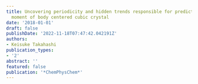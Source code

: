 ```yaml
---
title: Uncovering periodicity and hidden trends responsible for predicting the magnetic
  moment of body centered cubic crystal
date: '2018-01-01'
draft: false
publishDate: '2022-11-18T07:47:42.042191Z'
authors:
- Keisuke Takahashi
publication_types:
- '2'
abstract: ''
featured: false
publication: '*ChemPhysChem*'
---
```


